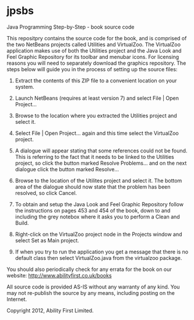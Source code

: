 jpsbs
=====

Java Programming Step-by-Step - book source code

This repositpry contains the source code for the book, and is comprised of the two NetBeans projects called Utilities and VirtualZoo. The VirtualZoo application makes use of both the Utilities project and the Java Look and Feel Graphic Repository for its toolbar and menubar icons. For licensing reasons you will need to separately download the graphics repository. The steps below will guide you in the process of setting up the source files:


1. Extract the contents of this ZIP file to a convenient location on your system.

2. Launch NetBeans (requires at least version 7) and select File | Open Project...

3. Browse to the location where you extracted the Utilities project and select it.

4. Select File | Open Project... again and this time select the VirtualZoo project.

5. A dialogue will appear stating that some references could not be found. This is referring to the fact that it needs to be linked to the Utilities project, so click the button marked Resolve Problems... and on the next dialogue click the button marked Resolve...

6. Browse to the location of the Utilites project and select it. The bottom area of the dialogue should now state that the problem has been resolved, so click Cancel.

7. To obtain and setup the Java Look and Feel Graphic Repository follow the instructions on pages 453 and 454 of the book, down to and including the grey notebox where it asks you to perform a Clean and Build.

8. Right-click on the VirtualZoo project node in the Projects window and select Set as Main project.

9. If when you try to run the application you get a message that there is no default class then select VirtualZoo.java from the virtualzoo package.


You should also periodically check for any errata for the book on our website:
http://www.abilityfirst.co.uk/books


All source code is provided AS-IS without any warranty of any kind.
You may not re-publish the source by any means, including posting on the Internet.

Copyright 2012, Ability First Limited.
